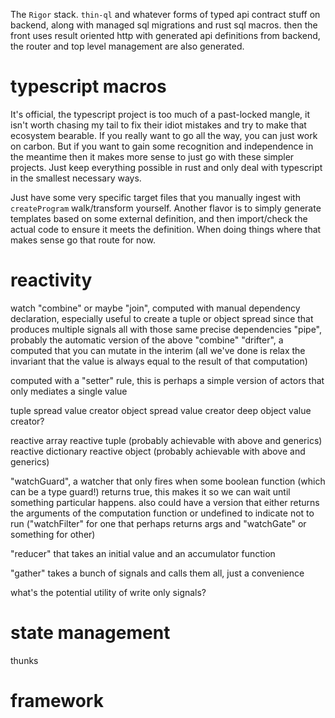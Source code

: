 The `Rigor` stack. `thin-ql` and whatever forms of typed api contract stuff on backend, along with managed sql migrations and rust sql macros. then the front uses result oriented http with generated api definitions from backend, the router and top level management are also generated.

# typescript macros
It's official, the typescript project is too much of a past-locked mangle, it isn't worth chasing my tail to fix their idiot mistakes and try to make that ecosystem bearable. If you really want to go all the way, you can just work on carbon. But if you want to gain some recognition and independence in the meantime then it makes more sense to just go with these simpler projects. Just keep everything possible in rust and only deal with typescript in the smallest necessary ways.

Just have some very specific target files that you manually ingest with `createProgram` walk/transform yourself.
Another flavor is to simply generate templates based on some external definition, and then import/check the actual code to ensure it meets the definition. When doing things where that makes sense go that route for now.


# reactivity
watch
"combine" or maybe "join", computed with manual dependency declaration, especially useful to create a tuple or object spread since that produces multiple signals all with those same precise dependencies
"pipe", probably the automatic version of the above "combine"
"drifter", a computed that you can mutate in the interim (all we've done is relax the invariant that the value is always equal to the result of that computation)

computed with a "setter" rule, this is perhaps a simple version of actors that only mediates a single value

tuple spread value creator
object spread value creator
deep object value creator?

reactive array
reactive tuple (probably achievable with above and generics)
reactive dictionary
reactive object (probably achievable with above and generics)

"watchGuard", a watcher that only fires when some boolean function (which can be a type guard!) returns true, this makes it so we can wait until something particular happens. also could have a version that either returns the arguments of the computation function or undefined to indicate not to run ("watchFilter" for one that perhaps returns args and "watchGate" or something for other)

"reducer" that takes an initial value and an accumulator function

"gather" takes a bunch of signals and calls them all, just a convenience

what's the potential utility of write only signals?

# state management
thunks

# framework
